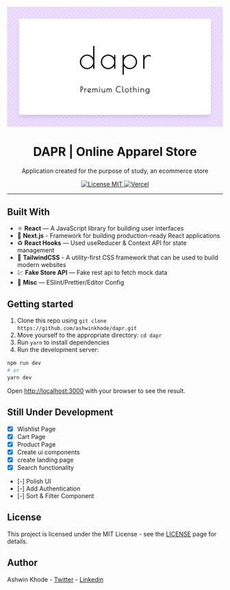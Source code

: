 <h1 align="center">
<br>
  <img src=".github/banner.png" alt="dapr" width="640">
<br>
<br>
DAPR | Online Apparel Store
</h1>

<p align="center">
Application created for the purpose of study, an ecommerce store
</p>

<p align="center">
  <a href="https://opensource.org/licenses/MIT">
    <img src="https://img.shields.io/badge/License-MIT-blue.svg" alt="License MIT">
  </a>
  
  <a href='https://dapr.vercel.app'>
    <img src="https://vercelbadge.vercel.app/api/ashwinkhode/dapr" alt="Vercel">
  </a>

</p>

<!-- <div align="center">
<img src=".github/preview8.gif" width="150" />
<img src=".github/preview1.png" width="150" />
<img src=".github/preview2.png" width="150" />
<img src=".github/preview3.png" width="150" />
<img src=".github/preview7.png" width="150" />
<img src=".github/preview4.png" width="150" />
<img src=".github/preview5.png" width="150" />
<img src=".github/preview6.png" width="150" />
</div> -->

<hr />

## Built With

-   ⚛️ **React** — A JavaScript library for building user interfaces
-   🔼 **Next.js** - Framework for building production-ready React applications
-   ♻ **React Hooks** — Used useReducer & Context API for state management
-   🌸 **TailwindCSS** - A utility-first CSS framework that can be used to build modern websites
-   💹 **Fake Store API** — Fake rest api to fetch mock data
-   💖 **Misc** — ESlint/Prettier/Editor Config

## Getting started

1. Clone this repo using `git clone https://github.com/ashwinkhode/dapr.git`
2. Move yourself to the appropriate directory: `cd dapr`<br />
3. Run `yarn` to install dependencies<br />
4. Run the development server:

```bash
npm run dev
# or
yarn dev
```

Open [http://localhost:3000](http://localhost:3000) with your browser to see the result.

## Still Under Development

-   [x] Wishlist Page
-   [x] Cart Page
-   [x] Product Page
-   [x] Create ui components
-   [x] create landing page
-   [x] Search functionality
-   [-] Polish UI
-   [-] Add Authentication
-   [-] Sort & Filter Component

## License

This project is licensed under the MIT License - see the [LICENSE](https://opensource.org/licenses/MIT) page for details.

## Author

Ashwin Khode - [Twitter](https://www.twitter.com/ashwin4real) - [Linkedin](https://www.linkedin.com/in/ashwin-khode/)
